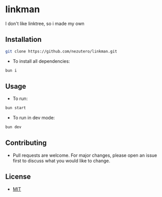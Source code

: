 # linkman

I don't like linktree, so i made my own

## Installation

```sh
git clone https://github.com/nezutero/linkman.git
```

- To install all dependencies:

```sh
bun i
```

## Usage

- To run:

```sh
bun start
```

- To run in dev mode:

```sh
bun dev
```

## Contributing

- Pull requests are welcome. For major changes, please open an issue first
to discuss what you would like to change.

## License

- [MIT](./LICENSE)
